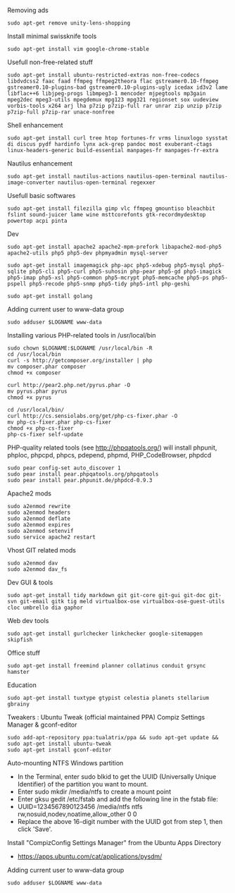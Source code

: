 

Removing ads
	
	sudo apt-get remove unity-lens-shopping

Install minimal swissknife tools

	sudo apt-get install vim google-chrome-stable

Usefull non-free-related stuff

	sudo apt-get install ubuntu-restricted-extras non-free-codecs libdvdcss2 faac faad ffmpeg ffmpeg2theora flac gstreamer0.10-ffmpeg gstreamer0.10-plugins-bad gstreamer0.10-plugins-ugly icedax id3v2 lame libflac++6 libjpeg-progs libmpeg3-1 mencoder mjpegtools mp3gain mpeg2dec mpeg3-utils mpegdemux mpg123 mpg321 regionset sox uudeview vorbis-tools x264 arj lha p7zip p7zip-full rar unrar zip unzip p7zip p7zip-full p7zip-rar unace-nonfree

Shell enhancement

    sudo apt-get install curl tree htop fortunes-fr vrms linuxlogo sysstat di discus pydf hardinfo lynx ack-grep pandoc most exuberant-ctags linux-headers-generic build-essential manpages-fr manpages-fr-extra

Nautilus enhancement

    sudo apt-get install nautilus-actions nautilus-open-terminal nautilus-image-converter nautilus-open-terminal regexxer

Usefull basic softwares

    sudo apt-get install filezilla gimp vlc ffmpeg gmountiso bleachbit fslint sound-juicer lame wine msttcorefonts gtk-recordmydesktop powertop acpi pinta

Dev

    sudo apt-get install apache2 apache2-mpm-prefork libapache2-mod-php5 apache2-utils php5 php5-dev phpmyadmin mysql-server

    sudo apt-get install imagemagick php-apc php5-xdebug php5-mysql php5-sqlite php5-cli php5-curl php5-suhosin php-pear php5-gd php5-imagick php5-imap php5-xsl php5-common php5-mcrypt php5-memcache php5-ps php5-pspell php5-recode php5-snmp php5-tidy php5-intl php-geshi

    sudo apt-get install golang

Adding current user to www-data group

    sudo adduser $LOGNAME www-data

Installing various PHP-related tools in /usr/local/bin

    sudo chown $LOGNAME:$LOGNAME /usr/local/bin -R
    cd /usr/local/bin
    curl -s http://getcomposer.org/installer | php
    mv composer.phar composer
    chmod +x composer

    curl http://pear2.php.net/pyrus.phar -O
    mv pyrus.phar pyrus
    chmod +x pyrus

    cd /usr/local/bin/
    curl http://cs.sensiolabs.org/get/php-cs-fixer.phar -O
    mv php-cs-fixer.phar php-cs-fixer
    chmod +x php-cs-fixer 
    php-cs-fixer self-update

PHP-quality related tools (see http://phpqatools.org/)
will install phpunit, phploc, phpcpd, phpcs, pdepend, phpmd, PHP_CodeBrowser, phpdcd

    sudo pear config-set auto_discover 1
    sudo pear install pear.phpqatools.org/phpqatools
    sudo pear install pear.phpunit.de/phpdcd-0.9.3

Apache2 mods

    sudo a2enmod rewrite
    sudo a2enmod headers
    sudo a2enmod deflate
    sudo a2enmod expires
    sudo a2enmod setenvif
    sudo service apache2 restart

Vhost GIT related mods

    sudo a2enmod dav
    sudo a2enmod dav_fs

Dev GUI & tools

    sudo apt-get install tidy markdown git git-core git-gui git-doc git-svn git-email gitk tig meld virtualbox-ose virtualbox-ose-guest-utils cloc umbrello dia gaphor

Web dev tools

    sudo apt-get install gurlchecker linkchecker google-sitemapgen skipfish

Office stuff

    sudo apt-get install freemind planner collatinus conduit grsync hamster

Education

    sudo apt-get install tuxtype gtypist celestia planets stellarium gbrainy

Tweakers : Ubuntu Tweak (official maintained PPA) Compiz Settings Manager & gconf-editor

	sudo add-apt-repository ppa:tualatrix/ppa && sudo apt-get update && sudo apt-get install ubuntu-tweak
	sudo apt-get install gconf-editor

Auto-mounting NTFS Windows partition

* In the Terminal, enter sudo blkid to get the UUID (Universally Unique Identifier) of the partition you want to mount.
* Enter sudo mkdir /media/ntfs to create a mount point
* Enter gksu gedit /etc/fstab and add the following line in the fstab file:
* UUID=1234567890123456 /media/ntfs ntfs rw,nosuid,nodev,noatime,allow_other 0 0
* Replace the above 16-digit number with the UUID got from step 1, then click 'Save'.

Install "CompizConfig Settings Manager" from the Ubuntu Apps Directory
* https://apps.ubuntu.com/cat/applications/pysdm/


Adding current user to www-data group

    sudo adduser $LOGNAME www-data


